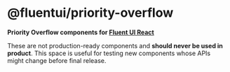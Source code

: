 # @fluentui/priority-overflow

**Priority Overflow components for [Fluent UI React](https://react.fluentui.dev)**

These are not production-ready components and **should never be used in product**. This space is useful for testing new components whose APIs might change before final release.
